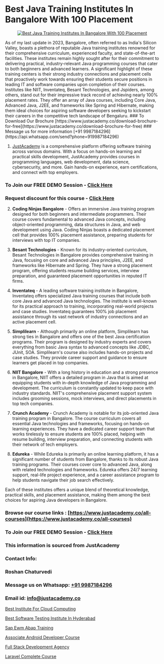 # Best Java Training Institutes In Bangalore With 100 Placement

<p align="center">
  <a href="https://justacademy.co/course-detail/core-java-training">
    <img src="https://justacademy.co/storage2/course_image/1677245426_course_image.webp" alt="Best Java Training Institutes In Bangalore With 100 Placement">
  </a>
</p>
As of my last update in 2023, Bangalore, often referred to as India's Silicon Valley, boasts a plethora of reputable Java training institutes renowned for their comprehensive curriculum, experienced faculty, and state-of-the-art facilities. These institutes remain highly sought after for their commitment to delivering practical, industry-relevant Java programming courses that cater to both beginners and advanced learners. A significant highlight of these training centers is their strong industry connections and placement cells that proactively work towards ensuring their students secure positions in leading IT and software companies upon completion of their courses. Institutes like NIIT, Inventateq, Besant Technologies, and Jspiders, among others, stand out for their impressive track record of achieving nearly 100% placement rates. They offer an array of Java courses, including Core Java, Advanced Java, J2EE, and frameworks like Spring and Hibernate, making them ideal choices for aspiring software developers seeking to kickstart their careers in the competitive tech landscape of Bengaluru.
### To Download Our Brochure [https://www.justacademy.co/download-brochure-for-free](https://www.justacademy.co/download-brochure-for-free)
### Message us for more information [+91 9987184296](https://api.whatsapp.com/send?phone=919987184296)

1) [JustAcademy](https://justacademy.co) is a comprehensive platform offering software training across various domains. With a focus on hands-on learning and practical skills development, JustAcademy provides courses in programming languages, web development, data science, cybersecurity, and more. Gain hands-on experience, earn certifications, and connect with top employers.

### To Join our FREE DEMO Session - [Click Here](https://www.justacademy.co/register-for-course-demo/)
### Request discount for this course - [Click Here](https://justacademy.co/contact-us/)

2) **Coding Ninjas Bangalore** - Offers an immersive Java training program designed for both beginners and intermediate programmers. Their course covers fundamental to advanced Java concepts, including object-oriented programming, data structures in Java, and web development using Java. Coding Ninjas boasts a dedicated placement cell that provides 100% placement assistance, preparing students for interviews with top IT companies.

3) **Besant Technologies** - Known for its industry-oriented curriculum, Besant Technologies in Bangalore provides comprehensive training in Java, focusing on core and advanced Java principles, J2EE, and frameworks like Hibernate and Spring. They have a strong placement program, offering students resume building services, interview preparation, and guaranteed placement opportunities in reputed IT firms.

4) **Inventateq** - A leading software training institute in Bangalore, Inventateq offers specialized Java training courses that include both core Java and advanced Java technologies. The institute is well-known for its practical approach to training, incorporating real-world projects and case studies. Inventateq guarantees 100% job placement assistance through its vast network of industry connections and an active placement cell.

5) **Simplilearn** - Although primarily an online platform, Simplilearn has strong ties in Bangalore and offers one of the best Java certification programs. Their program is designed by industry experts and covers everything from basic Java syntax to advanced concepts like JDBC, JUnit, SOA. Simplilearn's course also includes hands-on projects and case studies. They provide career support and guidance to ensure learners get placed in top companies.

6) **NIIT Bangalore** - With a long history in education and a strong presence in Bangalore, NIIT offers a detailed program in Java that is aimed at equipping students with in-depth knowledge of Java programming and development. The curriculum is constantly updated to keep pace with industry standards. NIIT's comprehensive placement support system includes grooming sessions, mock interviews, and direct placements in top tech companies.

7) **Crunch Academy** - Crunch Academy is notable for its job-oriented Java training program in Bangalore. The course curriculum covers all essential Java technologies and frameworks, focusing on hands-on learning experiences. They have a dedicated career support team that works tirelessly to ensure students are 100% placed, helping with resume building, interview preparation, and connecting students with their network of tech employers.

8) **Edureka** - While Edureka is primarily an online learning platform, it has a significant number of students from Bangalore, thanks to its robust Java training programs. Their courses cover core to advanced Java, along with related technologies and frameworks. Edureka offers 24/7 learning support, real-life project experience, and a career assistance program to help students navigate their job search effectively.

Each of these institutes offers a unique blend of theoretical knowledge, practical skills, and placement assistance, making them among the best choices for aspiring Java developers in Bangalore.

### Browse our course links : [https://www.justacademy.co/all-courses](https://www.justacademy.co/all-courses) 
### To Join our FREE DEMO Session - [Click Here](https://www.justacademy.co/register-for-course-demo)


### This information is sourced from JustAcademy
### Contact Info:
### Roshan Chaturvedi
### Message us on Whatsapp: [+91 9987184296](https://api.whatsapp.com/send?phone=919987184296)
### Email id: [info@justacademy.co](mailto:info@justacademy.co)
                
[Best Institute For Cloud Computing](https://www.linkedin.com/pulse/best-institute-cloud-computing-software-training-sunnyvale-xx7kc?trackingId=xX2kLerZkNDtsl9MdUZFsA%3D%3D&lipi=urn%3Ali%3Apage%3Ad_flagship3_company_admin%3Bl%2F2BBmIARsmtdD8COUq0ig%3D%3D)

[Best Software Testing Institute In Hyderabad](https://www.linkedin.com/pulse/best-software-testing-institute-hyderabad-justacademy-hyderabad-bghxc?trackingId=Rwhj3tmzUqObUzMC6JZwOA%3D%3D&lipi=urn%3Ali%3Apage%3Ad_flagship3_company_admin%3BvVOqf8C4SxiY2jOCpJpYGg%3D%3D)

[Sap Ewm Abap Training](https://medium.com/@AkashSingh2052/sap-ewm-abap-training-7b2042b1bd32)

[Associate Android Developer Course](https://medium.com/@justacademytraining/associate-android-developer-course-161b73749491)

[Full Stack Development Agency](https://justacademyin.github.io/Articles/Full-Stack-Development-Agency)

[Laravel Complete Course](https://justacademyin.github.io/justacademy/laravel-complete-course)

